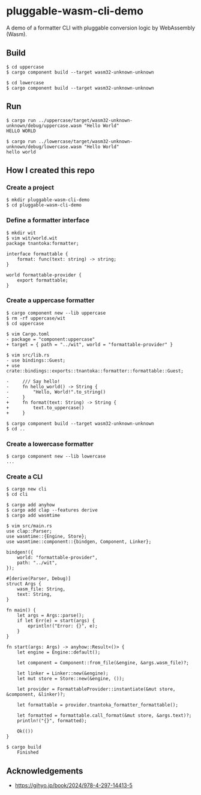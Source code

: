 # pluggable-wasm-cli-demo

A demo of a formatter CLI with pluggable conversion logic by WebAssembly (Wasm). 

## Build

```
$ cd uppercase
$ cargo component build --target wasm32-unknown-unknown

$ cd lowercase
$ cargo component build --target wasm32-unknown-unknown
```

## Run

```
$ cargo run ../uppercase/target/wasm32-unknown-unknown/debug/uppercase.wasm "Hello World"
HELLO WORLD

$ cargo run ../lowercase/target/wasm32-unknown-unknown/debug/lowercase.wasm "Hello World"
hello world
```

## How I created this repo

### Create a project

```
$ mkdir pluggable-wasm-cli-demo
$ cd pluggable-wasm-cli-demo
```

### Define a formatter interface

```
$ mkdir wit
$ vim wit/world.wit
package tnantoka:formatter;

interface formattable {
    format: func(text: string) -> string;
}

world formattable-provider {
    export formattable;
}
```

### Create a uppercase formatter

```
$ cargo component new --lib uppercase
$ rm -rf uppercase/wit
$ cd uppercase

$ vim Cargo.toml
- package = "component:uppercase"
+ target = { path = "../wit", world = "formattable-provider" }

$ vim src/lib.rs
- use bindings::Guest;
+ use crate::bindings::exports::tnantoka::formatter::formattable::Guest;

-     /// Say hello!
-     fn hello_world() -> String {
-         "Hello, World!".to_string()
-     }
+     fn format(text: String) -> String {
+         text.to_uppercase()
+     }

$ cargo component build --target wasm32-unknown-unknown
$ cd ..
```

### Create a lowercase formatter

```
$ cargo component new --lib lowercase
...
```

### Create a CLI

```
$ cargo new cli
$ cd cli

$ cargo add anyhow
$ cargo add clap --features derive
$ cargo add wasmtime

$ vim src/main.rs
use clap::Parser;
use wasmtime::{Engine, Store};
use wasmtime::component::{bindgen, Component, Linker};

bindgen!({
    world: "formattable-provider",
    path: "../wit",
});

#[derive(Parser, Debug)]
struct Args {
    wasm_file: String,
    text: String,
}

fn main() {
    let args = Args::parse();
    if let Err(e) = start(args) {
        eprintln!("Error: {}", e);
    }
}

fn start(args: Args) -> anyhow::Result<()> {
    let engine = Engine::default();

    let component = Component::from_file(&engine, &args.wasm_file)?;

    let linker = Linker::new(&engine);
    let mut store = Store::new(&engine, ());

    let provider = FormattableProvider::instantiate(&mut store, &component, &linker)?;

    let formattable = provider.tnantoka_formatter_formattable();

    let formatted = formattable.call_format(&mut store, &args.text)?;
    println!("{}", formatted);

    Ok(())
}

$ cargo build
    Finished
```

## Acknowledgements

- https://gihyo.jp/book/2024/978-4-297-14413-5
